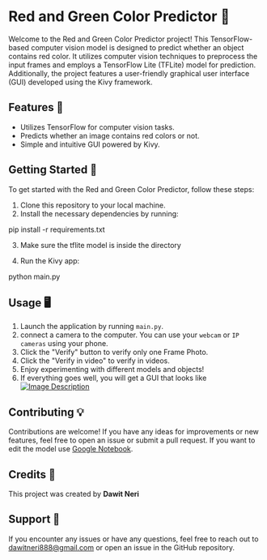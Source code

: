 # Red and Green Color Predictor 🚦

Welcome to the Red and Green Color Predictor project! This TensorFlow-based computer vision model is designed to predict whether an object contains red color. It utilizes computer vision techniques to preprocess the input frames and employs a TensorFlow Lite (TFLite) model for prediction. Additionally, the project features a user-friendly graphical user interface (GUI) developed using the Kivy framework.

## Features 🎨

- Utilizes TensorFlow for computer vision tasks.
- Predicts whether an image contains red colors or not.
- Simple and intuitive GUI powered by Kivy.

## Getting Started 🚀

To get started with the Red and Green Color Predictor, follow these steps:

1. Clone this repository to your local machine.
2. Install the necessary dependencies by running:

pip install -r requirements.txt

3. Make sure the tflite model is inside the directory

4. Run the Kivy app:

python main.py


## Usage 🖥️

1. Launch the application by running `main.py`.
2. connect a camera to the computer. You can use your `webcam` or `IP cameras` using your phone.
3. Click the "Verify" button to verify only one Frame Photo.
4. Click the "Verify in video" to verify in videos.
5. Enjoy experimenting with different models and objects!
6. If everything goes well, you will get a GUI that looks like
[![Image Description](https://github.com/yourusername/repositoryname/blob/main/images/image.jpg)](https://github.com/doffn/Computer-Vision-Color-Sorter/blob/main/UI_look.png)

## Contributing 💡

Contributions are welcome! If you have any ideas for improvements or new features, feel free to open an issue or submit a pull request. If you want to edit the model use [Google Notebook](https://colab.research.google.com/drive/1K03LQVsFGbFv850a_9qndiSCpt_QMh7M?usp=sharing).

## Credits 🙌

This project was created by **Dawit Neri**

## Support 💬

If you encounter any issues or have any questions, feel free to reach out to dawitneri888@gmail.com or open an issue in the GitHub repository.
